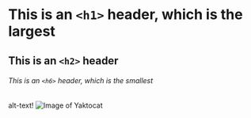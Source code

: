 # This is an `<h1>` header, which is the largest

## This is an `<h2>` header

###### This is an `<h6>` header, which is the smallest


alt-text! ![Image of Yaktocat](https://octodex.github.com/images/yaktocat.png)  
